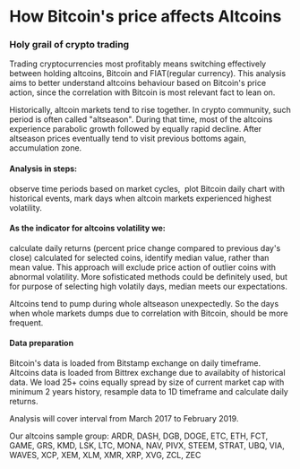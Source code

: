 # How Bitcoin's price affects Altcoins

### Holy grail of crypto trading

Trading cryptocurrencies most profitably means switching effectively between holding altcoins, Bitcoin and FIAT(regular currency). This analysis aims to better understand altcoins behaviour based on Bitcoin's price action, since the correlation with Bitcoin is most relevant fact to lean on.

Historically, altcoin markets tend to rise together. In crypto community, such period is often called "altseason". During that time, most of the altcoins experience parabolic growth followed by equally rapid decline. After altseason prices eventually tend to visit previous bottoms again, accumulation zone.

#### Analysis in steps:
observe time periods based on market cycles, 
plot Bitcoin daily chart with historical events,
mark days when altcoin markets experienced highest volatility. 

#### As the indicator for altcoins volatility we:
calculate daily returns (percent price change compared to previous day's close) calculated for selected coins,
identify median value, rather than mean value. This approach will exclude price action of outlier coins with abnormal volatility. More sofisticated methods could be definitely used, but for purpose of selecting high volatily days, median meets our expectations.

Altcoins tend to pump during whole altseason unexpectedly.  So the days when whole markets dumps due to correlation with Bitcoin, should be more frequent.

#### Data preparation
Bitcoin's data is loaded from Bitstamp exchange on daily timeframe. Altcoins data is loaded from Bittrex exchange due to availabity of historical data. We load 25+ coins equally spread by size of current market cap with minimum 2 years history, resample data to 1D timeframe and calculate daily returns.

Analysis will cover interval from March 2017 to February 2019.

Our altcoins sample group: ARDR, DASH, DGB, DOGE, ETC, ETH, FCT, GAME, GRS, KMD, LSK, LTC, MONA, NAV, PIVX, STEEM, STRAT, UBQ, VIA, WAVES, XCP, XEM, XLM, XMR, XRP, XVG, ZCL, ZEC
